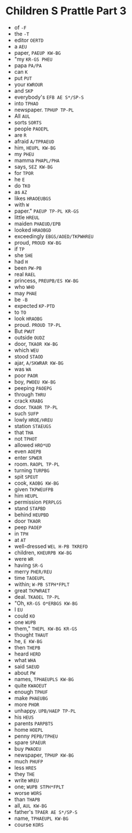 # Children S Prattle Part 3

* of `-F`
* the `-T`
* editor `OERTD`
* a `AEU`
* paper, `PAEUP KW-BG`
* "my `KR-GS PHEU`
* papa `PA/PA`
* can `K`
* put `PUT`
* your `KWROUR`
* and `SKP`
* everybody's `EFB AE S*/SP-S`
* into `TPHAO`
* newspaper. `TPHUP TP-PL`
* All `AUL`
* sorts `SORTS`
* people `PAOEPL`
* are `R`
* afraid `A/TPRAEUD`
* him, `HEUPL KW-BG`
* my `PHEU`
* mamma `PHAPL/PHA`
* says, `SEZ KW-BG`
* for `TPOR`
* he `E`
* do `TKO`
* as `AZ`
* likes `HRAOEUBGS`
* with `W`
* paper." `PAEUP TP-PL KR-GS`
* little `HREUL`
* maiden `PHAEUD/EPB`
* looked `HRAOBGD`
* exceedingly `EBGS/AOED/TKPWHREU`
* proud, `PROUD KW-BG`
* if `TP`
* she `SHE`
* had `H`
* been `PW-PB`
* real `RAEL`
* princess, `PREUPB/ES KW-BG`
* who `WHO`
* may `PHAE`
* be `-B`
* expected `KP-PTD`
* to `TO`
* look `HRAOBG`
* proud. `PROUD TP-PL`
* But `PWUT`
* outside `OUDZ`
* door, `TKAOR KW-BG`
* which `WEU`
* stood `STAOD`
* ajar, `A/SKWRAR KW-BG`
* was `WA`
* poor `PAOR`
* boy, `PWOEU KW-BG`
* peeping `PAOEPG`
* through `THRU`
* crack `KRABG`
* door. `TKAOR TP-PL`
* such `SUFP`
* lowly `HROE/HREU`
* station `STAEUGS`
* that `THA`
* not `TPHOT`
* allowed `HRO*UD`
* even `AOEPB`
* enter `SPWER`
* room. `RAOPL TP-PL`
* turning `TURPBG`
* spit `SPEUT`
* cook, `KAOBG KW-BG`
* given `TKPWEUFPB`
* him `HEUPL`
* permission `PERPLGS`
* stand `STAPBD`
* behind `HEUPBD`
* door `TKAOR`
* peep `PAOEP`
* in `TPH`
* at `AT`
* well-dressed `WEL H-PB TKREFD`
* children, `KHEURPB KW-BG`
* were `WR`
* having `SR-G`
* merry `PHER/REU`
* time `TAOEUPL`
* within; `W-PB STPH*FPLT`
* great `TKPWRAET`
* deal. `TKAOEL TP-PL`
* "Oh, `KR-GS O*ERBGS KW-BG`
* I `EU`
* could `KO`
* one `WUPB`
* them," `THEPL KW-BG KR-GS`
* thought `THAUT`
* he, `E KW-BG`
* then `THEPB`
* heard `HERD`
* what `WHA`
* said `SAEUD`
* about `PW`
* names, `TPHAEUPLS KW-BG`
* quite `KWAOEUT`
* enough `TPHUF`
* make `PHAEUBG`
* more `PHOR`
* unhappy. `UPB/HAEP TP-PL`
* his `HEUS`
* parents `PARPBTS`
* home `HOEPL`
* penny `PEPB/TPHEU`
* spare `SPAEUR`
* buy `PWAOEU`
* newspaper, `TPHUP KW-BG`
* much `PHUFP`
* less `HRES`
* they `THE`
* write `WREU`
* one; `WUPB STPH*FPLT`
* worse `WORS`
* than `THAPB`
* all, `AUL KW-BG`
* father's `TPAER AE S*/SP-S`
* name, `TPHAEUPL KW-BG`
* course `KORS`
